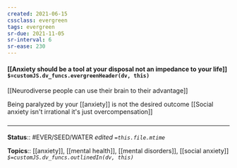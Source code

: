 ```yaml
---
created: 2021-06-15
cssclass: evergreen
tags: evergreen
sr-due: 2021-11-05
sr-interval: 6
sr-ease: 230
---
```


#### [[Anxiety should be a tool at your disposal not an impedance to your life]] `$=customJS.dv_funcs.evergreenHeader(dv, this)`

[[Neurodiverse people can use their brain to their advantage]]

Being paralyzed by your [[anxiety]] is not the desired outcome
[[Social anxiety isn't irrational it's just overcompensation]]

### <hr class="footnote"/>

**Status**:: #EVER/SEED/WATER
*edited `=this.file.mtime`*

**Topics**:: [[anxiety]], [[mental health]], [[mental disorders]], [[social anxiety]]
*`$=customJS.dv_funcs.outlinedIn(dv, this)`*

